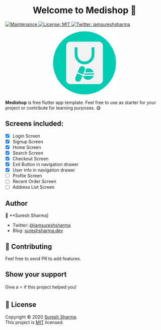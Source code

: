 <h1 align="center">Welcome to Medishop 👋</h1>
<p>
  
  <a href="https://github.com/iamsureshsharma/medishop/graphs/commit-activity">
    <img alt="Maintenance" src="https://img.shields.io/badge/Maintained%3F-yes-green.svg" target="_blank" />
  </a>
  <a href="https://github.com/iamsureshsharma/medishop/blob/master/LICENSE">
    <img alt="License: MIT" src="https://img.shields.io/badge/License-MIT-yellow.svg" target="_blank" />
  </a>
  <a href="https://twitter.com/iamsureshsharma">
    <img alt="Twitter: iamsureshsharma" src="https://img.shields.io/twitter/follow/iamsureshsharma.svg?style=social" target="_blank" />
  </a>
</p>

<p align="center">
   <img alt="medishop logo" src="./assets/icons/logo.png" width="200">
</p>

**Medishop** is free flutter app template. Feel free to use as starter for your project or contribute for learning purposes. 😄

## Screens included:

- [x] Login Screen
- [x] Signup Screen
- [x] Home Screen
- [x] Search Screen
- [x] Checkout Screen
- [x] Exit Button in navigation drawer
- [x] User info in navigation drawer
- [ ] Profile Screen
- [ ] Recent Order Screen
- [ ] Address List Screen

## Author

👤 **Suresh Sharma]

- Twitter: [@iamsureshsharma](https://twitter.com/iamsureshsharma)
- Blog: [sureshsharma.dev](https://sureshsharma.dev)

## 🤝 Contributing

Feel free to send PR to add features.

## Show your support

Give a ⭐️ if this project helped you!

## 📝 License

Copyright © 2020 [Suresh Sharma](https://github.com/iamsureshsharma).<br />
This project is [MIT](https://github.com/iamsuresharma/medishop/blob/master/LICENSE) licensed.
